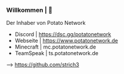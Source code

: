 ### Willkommen | 👋

Der Inhaber von Potato Network

- Discord | https://dsc.gg/potatonetwork
- Webseite | https://www.potatonetwork.de
- Minecraft | mc.potatonetwork.de
- TeamSpeak | ts.potatonetwork.de

--> https://github.com/strich3
